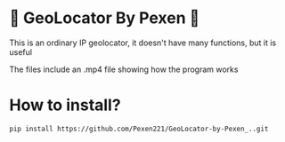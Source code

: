 # 💎 GeoLocator By Pexen 💎
This is an ordinary IP geolocator, it doesn't have many functions, but it is useful

The files include an .mp4 file showing how the program works

# How to install?
`pip install https://github.com/Pexen221/GeoLocator-by-Pexen_..git`
